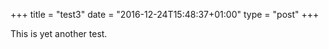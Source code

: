 +++
title = "test3"
date = "2016-12-24T15:48:37+01:00"
type = "post"
+++

This is yet another test.

